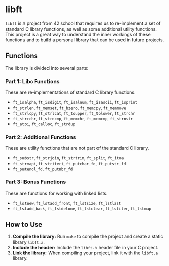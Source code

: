 # libft

`libft` is a project from 42 school that requires us to re-implement a set of standard C library functions, as well as some additional utility functions. This project is a great way to understand the inner workings of these functions and to build a personal library that can be used in future projects.

## Functions

The library is divided into several parts:

### Part 1: Libc Functions

These are re-implementations of standard C library functions.

- `ft_isalpha`, `ft_isdigit`, `ft_isalnum`, `ft_isascii`, `ft_isprint`
- `ft_strlen`, `ft_memset`, `ft_bzero`, `ft_memcpy`, `ft_memmove`
- `ft_strlcpy`, `ft_strlcat`, `ft_toupper`, `ft_tolower`, `ft_strchr`
- `ft_strrchr`, `ft_strncmp`, `ft_memchr`, `ft_memcmp`, `ft_strnstr`
- `ft_atoi`, `ft_calloc`, `ft_strdup`

### Part 2: Additional Functions

These are utility functions that are not part of the standard C library.

- `ft_substr`, `ft_strjoin`, `ft_strtrim`, `ft_split`, `ft_itoa`
- `ft_strmapi`, `ft_striteri`, `ft_putchar_fd`, `ft_putstr_fd`
- `ft_putendl_fd`, `ft_putnbr_fd`

### Part 3: Bonus Functions

These are functions for working with linked lists.

- `ft_lstnew`, `ft_lstadd_front`, `ft_lstsize`, `ft_lstlast`
- `ft_lstadd_back`, `ft_lstdelone`, `ft_lstclear`, `ft_lstiter`, `ft_lstmap`

## How to Use

1. **Compile the library:** Run `make` to compile the project and create a static library `libft.a`.
2. **Include the header:** Include the `libft.h` header file in your C project.
3. **Link the library:** When compiling your project, link it with the `libft.a` library.
